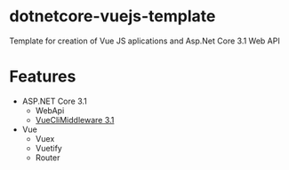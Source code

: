# dotnetcore-vuejs-template
Template for creation of Vue JS aplications and Asp.Net Core 3.1 Web API

# Features

- ASP.NET Core 3.1
    - WebApi
    - [VueCliMiddleware 3.1](https://www.nuget.org/packages/VueCliMiddleware)
- Vue
    - Vuex
    - Vuetify
    - Router
